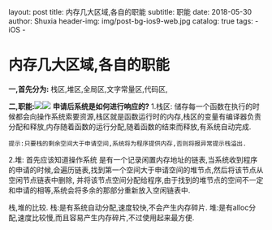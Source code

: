 
layout:     post
title:      内存几大区域,各自的职能
subtitle:   职能
date:       2018-05-30
author:     Shuxia
header-img: img/post-bg-ios9-web.jpg
catalog: true
tags:
    - iOS -
# 内存几大区域,各自的职能
**一,首先分为:**
       栈区,堆区,全局区,文字常量区,代码区,
       
**二,职能:**![](media/15516089752885/15516091417606.jpg)![](media/15516089752885/15516091682466.jpg)
**申请后系统是如何进行响应的?**
1.栈区:
储存每一个函数在执行的时候都会向操作系统索要资源,栈区就是函数运行时的内存,栈区的变量有编译器负责分配和释放,内存随着函数的运行分配,随着函数的结束而释放,有系统自动完成.
    
    提示:只要栈的剩余空间大于申请空间,系统将为程序提供内存,否则将报异常提示栈溢出.
2.堆:
    首先应该知道操作系统 是有一个记录闲置内存地址的链表,当系统收到程序的申请的时候,会遍历链表,找到第一个空间大于申请空间的堆节点,然后将该节点从空闲节点链表中删除, 并将该节点空间分配给程序,由于找到的堆节点的空间不一定和申请的相等,系统会将多余的那部分重新放入空闲链表中.


栈,堆的比较.
栈:是有系统自动分配,速度较快,不会产生内存碎片.
堆:是有alloc分配,速度比较慢,而且容易产生内存碎片,不过使用起来最方便.